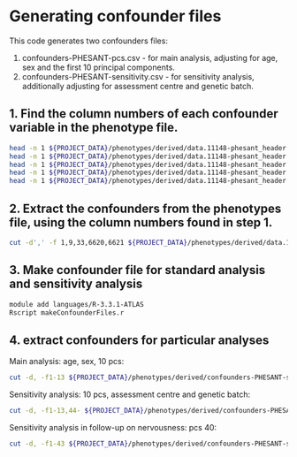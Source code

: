 

# Generating confounder files

This code generates two confounders files:

1. confounders-PHESANT-pcs.csv - for main analysis, adjusting for age, sex and the first 10 principal components.
2. confounders-PHESANT-sensitivity.csv - for sensitivity analysis, additionally adjusting for assessment centre and genetic batch.


## 1. Find the column numbers of each confounder variable in the phenotype file.

```bash
head -n 1 ${PROJECT_DATA}/phenotypes/derived/data.11148-phesant_header.csv | sed 's/,/\n/g' | cat -n | grep 'eid'
head -n 1 ${PROJECT_DATA}/phenotypes/derived/data.11148-phesant_header.csv | sed 's/,/\n/g' | cat -n | grep 'x31_'
head -n 1 ${PROJECT_DATA}/phenotypes/derived/data.11148-phesant_header.csv | sed 's/,/\n/g' | cat -n | grep 'x21022_'
head -n 1 ${PROJECT_DATA}/phenotypes/derived/data.11148-phesant_header.csv | sed 's/,/\n/g' | cat -n | grep 'x54_'
head -n 1 ${PROJECT_DATA}/phenotypes/derived/data.11148-phesant_header.csv | sed 's/,/\n/g' | cat -n | grep 'x22000_'
```

## 2. Extract the confounders from the phenotypes file, using the column numbers found in step 1.

```bash
cut -d',' -f 1,9,33,6620,6621 ${PROJECT_DATA}/phenotypes/derived/data.11148-phesant_header.csv > ${PROJECT_DATA}/phenotypes/derived/data.11148-phesant_header-confounders.csv
```


## 3. Make confounder file for standard analysis and sensitivity analysis

```bash
module add languages/R-3.3.1-ATLAS
Rscript makeConfounderFiles.r
```


## 4. extract confounders for particular analyses

 Main analysis: age, sex, 10 pcs:

```bash
cut -d, -f1-13 ${PROJECT_DATA}/phenotypes/derived/confounders-PHESANT-sensitivity-40pcs.csv > ${PROJECT_DATA}/phenotypes/derived/confounders-PHESANT-pcs.csv
```

Sensitivity analysis: 10 pcs, assessment centre and genetic batch:

```bash
cut -d, -f1-13,44- ${PROJECT_DATA}/phenotypes/derived/confounders-PHESANT-sensitivity-40pcs.csv > ${PROJECT_DATA}/phenotypes/derived/confounders-PHESANT-sensitivity.csv
```

Sensitivity analysis in follow-up on nervousness: pcs 40:

```bash
cut -d, -f1-43 ${PROJECT_DATA}/phenotypes/derived/confounders-PHESANT-sensitivity-40pcs.csv > ${PROJECT_DATA}/phenotypes/derived/confounders-PHESANT-followup-pcs40.csv
```


